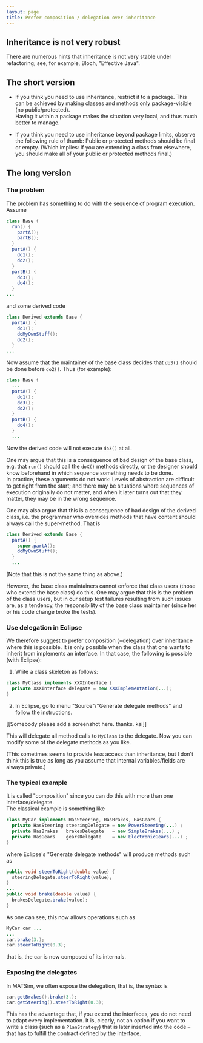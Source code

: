 ```yaml
---
layout: page
title: Prefer composition / delegation over inheritance
---
```


## Inheritance is not very robust

There are numerous hints that inheritance is not very stable under refactoring; see, for example, Bloch, "Effective Java".

## The short version

- If you think you need to use inheritance, restrict it to a package.  This can be 
achieved by making classes and methods only package-visible (no public/protected).  
Having it within a package makes the situation very local, and thus much better to manage.

- If you think you need to use inheritance beyond package limits, observe the following 
rule of thumb: Public or protected methods should be final or empty.
(Which implies: If you are extending a class from elsewhere, you should make all of your public or protected methods final.)

## The long version

### The problem

The problem has something to do with the sequence of program execution.  Assume

```java
class Base {
  run() {
    partA();
    partB();
  }
  partA() {
    do1();
    do2();
  }
  partB() {
    do3();
    do4();
  }
...
```
    
and some derived code

```java
class Derived extends Base {
  partA() {
    do1();
    doMyOwnStuff();
    do2();
  }
...
```

Now assume that the maintainer of the base class decides that `do3()` should be done before `do2()`.
Thus (for example):

```java
class Base {
  ...
  partA() {
    do1();
    do3();
    do2();
  }
  partB() {
    do4();
  }
  ...
```

Now the derived code will not execute `do3()` at all.

One may argue that this is a consequence of bad design of the base class, e.g. 
that `run()` should call the `doX()` methods directly, or the designer 
should know beforehand in which sequence something needs to be done.  
In practice, these arguments do not work: Levels of abstraction are difficult to get 
right from the start; and there may be situations where sequences of execution 
originally do not matter, and when it later turns out that they matter, 
they may be in the wrong sequence.

One may also argue that this is a consequence of bad design of the derived class, 
i.e. the programmer who overrides methods that have content should always 
call the super-method. That is

```java
class Derived extends Base {
  partA() {
    super.partA();
    doMyOwnStuff();
  }
  ...
```

(Note that this is not the same thing as above.)

However, the base class maintainers cannot enforce that class users (those who 
extend the base class) do this.  One may argue that this is the problem of 
the class users, but in our setup  test failures resulting from such issues 
are, as a tendency, the responsibility of the base class maintainer 
(since her or his code change broke the tests).

### Use delegation in Eclipse

We therefore suggest to prefer composition (=delegation) over inheritance 
where this is possible.  It is only possible when the class that one wants to 
inherit from implements an interface.  In that case, the following 
is possible (with Eclipse):

1. Write a class skeleton as follows:

```java
class MyClass implements XXXInterface {
  private XXXInterface delegate = new XXXImplementation(...);
}
```
    
2. In Eclipse, go to menu "Source"/"Generate delegate methods" and follow the instructions.

[[Somebody please add a screenshot here. thanks. kai]]

This will delegate all method calls to `MyClass` to the delegate.  Now you can 
modify some of the delegate methods as you like.

(This sometimes seems to provide less access than inheritance, but I don't think this 
is true as long as you assume that internal variables/fields are always private.)

### The typical example

It is called "composition" since you can do this with more than one interface/delegate.  
The classical example is something like

```java
class MyCar implements HasSteering, HasBrakes, HasGears {
  private HasSteering steeringDelegate = new PowerSteering(...) ;
  private HasBrakes   brakesDelegate   = new SimpleBrakes(...) ;
  private HasGears    gearsDelegate    = new ElectronicGears(...) ;
}
```

where Eclipse's "Generate delegate methods" will produce methods such as

```java
public void steerToRight(double value) {
  steeringDelegate.steerToRight(value);
}
...
public void brake(double value) {
  brakesDelegate.brake(value);
}
```
 
As one can see, this now allows operations such as

```java
MyCar car ...
...
car.brake(3.);
car.steerToRight(0.3);
```
 
that is, the car is now composed of its internals.

### Exposing the delegates

In MATSim, we often expose the delegation, that is, the syntax is

```java
car.getBrakes().brake(3.);
car.getSteering().steerToRight(0.3);
```
 
This has the advantage that, if you extend the interfaces, you do not need to adapt 
every implementation.  It is, clearly, not an option if you want to write a 
class (such as a `PlanStrategy`) that is later inserted into the code – that 
has to fulfill the contract defined by the interface.